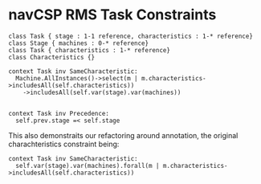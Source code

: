 # navCSP RMS Task Constraints

```
class Task { stage : 1-1 reference, characteristics : 1-* reference}
class Stage { machines : 0-* reference}
class Task { characteristics : 1-* reference}
class Characteristics {}

context Task inv SameCharacteristic:
  Machine.AllInstances()->select(m | m.characteristics->includesAll(self.characteristics))
    ->includesAll(self.var(stage).var(machines))


context Task inv Precedence:
  self.prev.stage =< self.stage
```


This also demonstraits our refactoring around annotation, the original charachteristics constraint being:
```
context Task inv SameCharacteristic:
  self.var(stage).var(machines).forall(m | m.characteristics->includesAll(self.characteristics))
```
